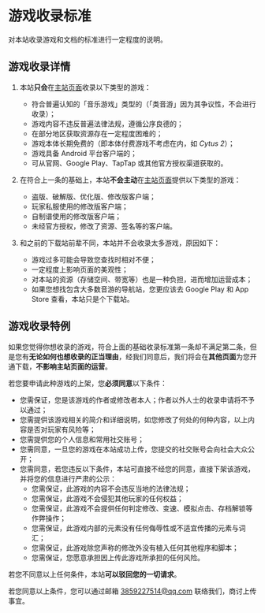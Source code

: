 # 游戏收录标准

对本站收录游戏和文档的标准进行一定程度的说明。

## 游戏收录详情

1. 本站**只会**在[主站页面](/)收录以下类型的游戏：

    - 符合普遍认知的「音乐游戏」类型的（「类音游」因为其争议性，不会进行收录）；
    - 游戏内容不违反普遍法律法规，遵循公序良德的；
    - 在部分地区获取资源存在一定程度困难的；
    - 游戏本体长期免费的（即本体付费游戏不考虑在内，如 *Cytus 2*）；
    - 游戏具备 Android 平台客户端的；
    - 可从官网、Google Play、TapTap 或其他官方授权渠道获取的。
2. 在符合上一条的基础上，本站**不会主动**在[主站页面](/)提供以下类型的游戏：
   - 盗版、破解版、优化版、修改版客户端；
   - 玩家私服使用的修改版客户端；
   - 自制谱使用的修改版客户端；
   - 未经官方授权，修改了资源、签名等的客户端。
3. 和之前的下载站前辈不同，本站并不会收录太多游戏，原因如下：
    - 游戏过多可能会导致您查找时相对不便；
    - 一定程度上影响页面的美观性；
    - 对本站的资源（存储空间、带宽等）也是一种负担，进而增加运营成本；
    - 如果您想找包含大多数音游的导航站，您更应该去 Google Play 和 App Store 查看，本站只是个下载站。

## 游戏收录特例

如果您觉得你想收录的游戏，符合上面的基础收录标准第一条却不满足第二条，但是您有**无论如何也想收录的正当理由**，经我们同意后，我们将会在**其他页面**为您开通下载，**不影响主站页面的运营**。

若您要申请此种游戏的上架，您**必须同意**以下条件：

- 您需保证，您是该游戏的作者或修改者本人；作者以外人士的收录申请将不予以通过；
- 您需提供该游戏相关的简介和详细说明，如您修改了何处的何种内容，以上内容是否对玩家有风险等；
- 您需提供您的个人信息和常用社交账号；
- 您需同意，一旦您的游戏在本站成功上传，您提交的社交账号会向社会大众公开；
- 您需同意，若您违反以下条件，本站可直接不经您的同意，直接下架该游戏，并将您的信息进行严肃的公示：
  - 您需保证，此游戏的内容不会违反当地的法律法规；
  - 您需保证，此游戏不会侵犯其他玩家的任何权益；
  - 您需保证，此游戏不会提供任何判定修改、变速、模拟点击、存档解锁等作弊操作；
  - 您需保证，此游戏内部的元素没有任何侮辱性或不适宜传播的元素与词汇；
  - 您需保证，此游戏除您声称的修改外没有植入任何其他程序和脚本；
  - 您需保证，您愿意承担因上传此游戏所承担的任何风险。

若您不同意以上任何条件，本站**可以驳回您的一切请求**。

若您同意以上条件，您可以通过邮箱 [3859227514@qq.com](mailto:3859227514@qq.com) 联络我们，商讨上传事宜。



